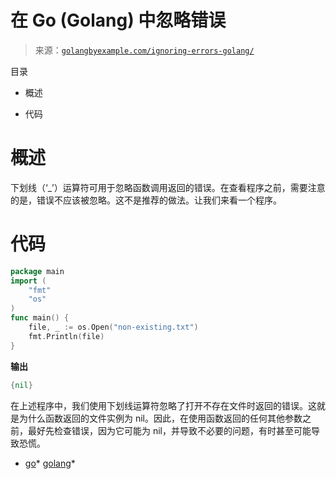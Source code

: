 <!--yml

category: 未分类

date: 2024-10-13 06:25:20

-->

# 在 Go (Golang) 中忽略错误

> 来源：[`golangbyexample.com/ignoring-errors-golang/`](https://golangbyexample.com/ignoring-errors-golang/)

目录

+   概述

+   代码

# **概述**

下划线（‘_’）运算符可用于忽略函数调用返回的错误。在查看程序之前，需要注意的是，错误不应该被忽略。这不是推荐的做法。让我们来看一个程序。

# **代码**

```go
package main
import (
    "fmt"
    "os"
)
func main() {
    file, _ := os.Open("non-existing.txt")
    fmt.Println(file)
}
```

**输出**

```go
{nil}
```

在上述程序中，我们使用下划线运算符忽略了打开不存在文件时返回的错误。这就是为什么函数返回的文件实例为 nil。因此，在使用函数返回的任何其他参数之前，最好先检查错误，因为它可能为 nil，并导致不必要的问题，有时甚至可能导致恐慌。

+   [go](https://golangbyexample.com/tag/go/)*   [golang](https://golangbyexample.com/tag/golang/)*
